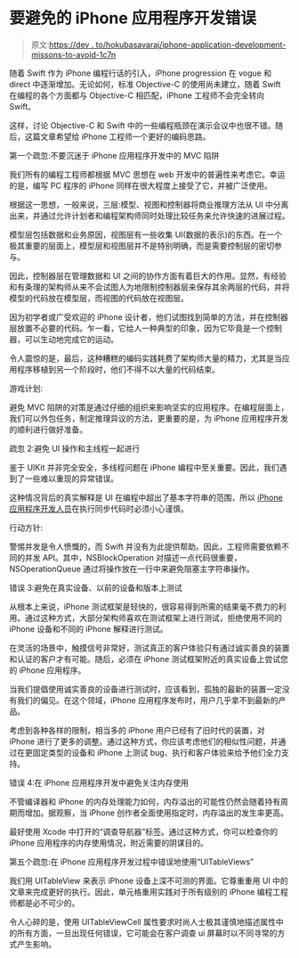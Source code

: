 # 要避免的 iPhone 应用程序开发错误

> 原文:[https://dev . to/hokubasavaraj/iphone-application-development-missons-to-avoid-1c7n](https://dev.to/hokubasavaraj/iphone-application-development-mistakes-to-avoid--1c7n)

随着 Swift 作为 iPhone 编程行话的引入，iPhone progression 在 vogue 和 direct 中逐渐增加。无论如何，标准 Objective-C 的使用尚未建立，随着 Swift 在编程的各个方面都与 Objective-C 相匹配，iPhone 工程师不会完全转向 Swift。

这样，讨论 Objective-C 和 Swift 中的一些编程瓶颈在演示会议中也很不错。随后，这篇文章希望给 iPhone 工程师一个更好的编码思路。

第一个疏忽:不要沉迷于 iPhone 应用程序开发中的 MVC 陷阱

我们所有的编程工程师都根据 MVC 思想在 web 开发中的普遍性来考虑它。幸运的是，编写 PC 程序的 iPhone 同样在很大程度上接受了它，并被广泛使用。

根据这一思想，一般来说，三层:模型、视图和控制器将商业推理方法从 UI 中分离出来，并通过允许计划者和编程架构师同时处理比较任务来允许快速的进展过程。

模型层包括数据和业务原因，视图层有一些收集 UI(数据的表示)的东西。在一个极其重要的层面上，模型层和视图层并不是特别明确，而是需要控制层的密切参与。

因此，控制器层在管理数据和 UI 之间的协作方面有着巨大的作用。显然，有经验和有条理的架构师从来不会试图人为地限制控制器层来保存其余两层的代码，并将模型的代码放在模型层，而视图的代码放在视图层。

因为初学者或广受欢迎的 iPhone 设计者，他们试图找到简单的方法，并在控制器层放置不必要的代码。乍一看，它给人一种典型的印象，因为它毕竟是一个控制器，可以生动地完成它的运动。

令人震惊的是，最后，这种糟糕的编码实践耗费了架构师大量的精力，尤其是当应用程序移植到另一个阶段时，他们不得不以大量的代码结束。

游戏计划:

避免 MVC 陷阱的对策是通过仔细的组织来影响坚实的应用程序。在编程层面上，我们可以外包任务，制定推理异议的方法，更重要的是，为 iPhone 应用程序开发的顺利进行做好准备。

疏忽 2:避免 UI 操作和主线程一起进行

鉴于 UIKit 并非完全安全，多线程问题在 iPhone 编程中至关重要。因此，我们遇到了一些难以重现的异常错误。

这种情况背后的真实解释是 UI 在编程中超出了基本字符串的范围，所以 [iPhone 应用程序开发人员](https://www.hokuapps.com/services/hire-iphone-app-developer/)在执行同步代码时必须小心谨慎。

行动方针:

警惕并发是令人愤慨的，而 Swift 并没有为此提供帮助。因此，工程师需要依赖不同的并发 API。其中，NSBlockOperation 对描述一点代码很重要，NSOperationQueue 通过将操作放在一行中来避免阻塞主字符串操作。

错误 3:避免在真实设备、以前的设备和版本上测试

从根本上来说，iPhone 测试框架是轻快的，很容易得到所需的结果毫不费力的利用。通过这种方式，大部分架构师喜欢在测试框架上进行测试，拒绝使用不同的 iPhone 设备和不同的 iPhone 解释进行测试。

在灵活的场景中，触摸信号非常好，测试真正的客户体验只有通过诚实善良的装置和认证的客户才有可能。随后，必须在 iPhone 测试框架附近的真实设备上尝试您的 iPhone 应用程序。

当我们提倡使用诚实善良的设备进行测试时，应该看到，孤独的最新的装置一定没有我们的偏见。在这个领域，iPhone 应用程序发布时，用户几乎拿不到最新的产品。

考虑到各种各样的限制，相当多的 iPhone 用户已经有了旧时代的装置，对 iPhone 进行了更多的调整。通过这种方式，你应该考虑他们的相似性问题，并通过在更固定类型的设备和 iPhone 上测试 bug、执行和客户体验来给予他们全力支持。

错误 4:在 iPhone 应用程序开发中避免关注内存使用

不管编译器和 iPhone 的内存处理能力如何，内存溢出的可能性仍然会随着持有周期而增加。据观察，当 iPhone 创作者全面使用指定时，内存溢出的发生率更高。

最好使用 Xcode 中打开的“调查导航器”标签。通过这种方式，你可以检查你的 iPhone 应用程序的内存使用情况，附近需要的阴谋目的。

第五个疏忽:在 iPhone 应用程序开发过程中错误地使用“UITableViews”

我们用 UITableView 来表示 iPhone 设备上深不可测的界面。它尊重重用 UI 中的文章来完成更好的执行。因此，单元格重用实践对于所有级别的 iPhone 编程工程师都是必不可少的。

令人心碎的是，使用 UITableViewCell 属性要求时尚人士极其谨慎地描述属性中的所有方面，一旦出现任何错误，它可能会在客户调查 ui 屏幕时以不同寻常的方式产生影响。